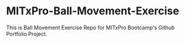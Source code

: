 # MITxPro-Ball-Movement-Exercise
This is Ball Movement Exercise Repo for MITxPro Bootcamp's Github Portfolio Project.
